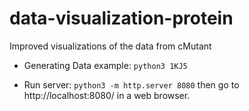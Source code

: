 # data-visualization-protein
Improved visualizations of the data from cMutant

* Generating Data example: `python3 1KJ5`

* Run server:  `python3 -m http.server 8080` then go to http://localhost:8080/ in a web browser.
